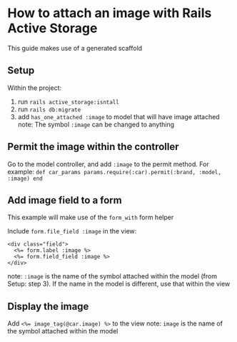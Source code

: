 # How to attach an image with Rails Active Storage
This guide makes use of a generated scaffold

## Setup
Within the project: 
1. run `rails active_storage:isntall`
2. run `rails db:migrate`
3. add `has_one_attached :image` to model that will have image attached  
  note: The symbol `:image` can be changed to anything

## Permit the image within the controller
Go to the model controller, and add `:image` to the permit method. For example:
`
def car_params
  params.require(:car).permit(:brand, :model, :image)
end
`

## Add image field to a form
This example will make use of the `form_with` form helper

Include `form.file_field :image` in the view:  
```
<div class="field">
  <%= form.label :image %>
  <%= form.field_field :image %>
</div>
```  
  note: `:image` is the name of the symbol attached within the model (from Setup: step 3). If the name in the model is different, use that within the view
  
## Display the image
Add `<%= image_tag(@car.image) %>` to the view
  note: `image` is the name of the symbol attached within the model
